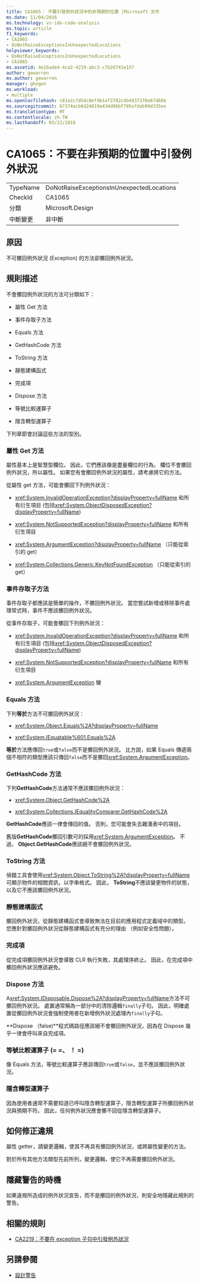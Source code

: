 ```yaml
---
title: CA1065： 不要引發例外狀況中的非預期的位置 |Microsoft 文件
ms.date: 11/04/2016
ms.technology: vs-ide-code-analysis
ms.topic: article
f1_keywords:
- CA1065
- DoNotRaiseExceptionsInUnexpectedLocations
helpviewer_keywords:
- DoNotRaiseExceptionsInUnexpectedLocations
- CA1065
ms.assetid: 4e1bade4-4ca2-4219-abc3-c7b2d741e157
author: gewarren
ms.author: gewarren
manager: ghogen
ms.workload:
- multiple
ms.openlocfilehash: c81e2c7d54c8efdb1af2782c4b4937270e87d66b
ms.sourcegitcommit: 67374acb6d24019a434d96bf705efdab99d335ee
ms.translationtype: MT
ms.contentlocale: zh-TW
ms.lasthandoff: 03/22/2018
---
```

# <a name="ca1065-do-not-raise-exceptions-in-unexpected-locations"></a>CA1065：不要在非預期的位置中引發例外狀況

|||
|-|-|
|TypeName|DoNotRaiseExceptionsInUnexpectedLocations|
|CheckId|CA1065|
|分類|Microsoft.Design|
|中斷變更|非中斷|

## <a name="cause"></a>原因

不可擲回例外狀況 (Exception) 的方法卻擲回例外狀況。

## <a name="rule-description"></a>規則描述

不會擲回例外狀況的方法可分類如下：

- 屬性 Get 方法

- 事件存取子方法

- Equals 方法

- GetHashCode 方法

- ToString 方法

- 靜態建構函式

- 完成項

- Dispose 方法

- 等號比較運算子

- 隱含轉型運算子

下列章節會討論這些方法的型別。

### <a name="property-get-methods"></a>屬性 Get 方法

屬性基本上是智慧型欄位。 因此，它們應該像是盡量欄位的行為。 欄位不會擲回例外狀況，所以屬性。 如果您有會擲回例外狀況的屬性，請考慮將它的方法。

從屬性 get 方法，可能會擲回下列例外狀況：

- <xref:System.InvalidOperationException?displayProperty=fullName> 和所有衍生項目 (包括<xref:System.ObjectDisposedException?displayProperty=fullName>)

- <xref:System.NotSupportedException?displayProperty=fullName> 和所有衍生項目

- <xref:System.ArgumentException?displayProperty=fullName> （只能從索引的 get）

- <xref:System.Collections.Generic.KeyNotFoundException> （只能從索引的 get）

### <a name="event-accessor-methods"></a>事件存取子方法

事件存取子都應該是簡單的操作，不擲回例外狀況。 當您嘗試新增或移除事件處理常式時，事件不應該擲回例外狀況。

從事件存取子，可能會擲回下列例外狀況：

- <xref:System.InvalidOperationException?displayProperty=fullName> 和所有衍生項目 (包括<xref:System.ObjectDisposedException?displayProperty=fullName>)

- <xref:System.NotSupportedException?displayProperty=fullName> 和所有衍生項目

- <xref:System.ArgumentException> 蠻

### <a name="equals-methods"></a>Equals 方法

下列**等於**方法不可擲回例外狀況：

- <xref:System.Object.Equals%2A?displayProperty=fullName>

- <xref:System.IEquatable%601.Equals%2A>

**等於**方法應傳回`true`或`false`而不是擲回例外狀況。 比方說，如果 Equals 傳遞兩個不相符的類型應該只傳回`false`而不是擲回<xref:System.ArgumentException>。

### <a name="gethashcode-methods"></a>GetHashCode 方法

下列**GetHashCode**方法通常不應該擲回例外狀況：

- <xref:System.Object.GetHashCode%2A>

- <xref:System.Collections.IEqualityComparer.GetHashCode%2A>

**GetHashCode**應該一律會傳回的值。 否則，您可能會失去雜湊表中的項目。

舊版**GetHashCode**擲回引數可的採用<xref:System.ArgumentException>。 不過， **Object.GetHashCode**應該絕不會擲回例外狀況。

### <a name="tostring-methods"></a>ToString 方法

偵錯工具會使用<xref:System.Object.ToString%2A?displayProperty=fullName>可顯示物件的相關資訊，以字串格式。 因此， **ToString**不應該變更物件的狀態，以及它不應該擲回例外狀況。

### <a name="static-constructors"></a>靜態建構函式

擲回例外狀況，從靜態建構函式會導致無法在目前的應用程式定義域中的類型。 您應針對擲回例外狀況從靜態建構函式有充分的理由 （例如安全性問題）。

### <a name="finalizers"></a>完成項

從完成項擲回例外狀況會導致 CLR 執行失敗，其處理序終止。 因此，在完成項中擲回例外狀況應該避免。

### <a name="dispose-methods"></a>Dispose 方法

A<xref:System.IDisposable.Dispose%2A?displayProperty=fullName>方法不可擲回例外狀況。 處置通常稱為一部分中的清除邏輯`finally`子句。 因此，明確處置從擲回例外狀況會強制使用者在新增例外狀況處理內`finally`子句。

**Dispose （false)**程式碼路徑應該絕不會擲回例外狀況，因為在 Dispose 幾乎一律會呼叫來自完成項。

### <a name="equality-operators--"></a>等號比較運算子 (= =、 ！ =)

像 Equals 方法，等號比較運算子應該傳回`true`或`false`，並不應該擲回例外狀況。

### <a name="implicit-cast-operators"></a>隱含轉型運算子

因為使用者通常不需要知道已呼叫隱含轉型運算子，隱含轉型運算子所擲回例外狀況與預期不符。 因此，任何例外狀況應會擲不回從隱含轉型運算子。

## <a name="how-to-fix-violations"></a>如何修正違規

屬性 getter，請變更邏輯，使其不再具有擲回例外狀況，或將屬性變更的方法。

對於所有其他方法類型先前所列，變更邏輯，使它不再需要擲回例外狀況。

## <a name="when-to-suppress-warnings"></a>隱藏警告的時機

如果違規所造成的例外狀況宣告，而不是擲回的例外狀況，則安全地隱藏此規則的警告。

## <a name="related-rules"></a>相關的規則

- [CA2219：不要在 exception 子句中引發例外狀況](../code-quality/ca2219-do-not-raise-exceptions-in-exception-clauses.md)

## <a name="see-also"></a>另請參閱

- [設計警告](../code-quality/design-warnings.md)
